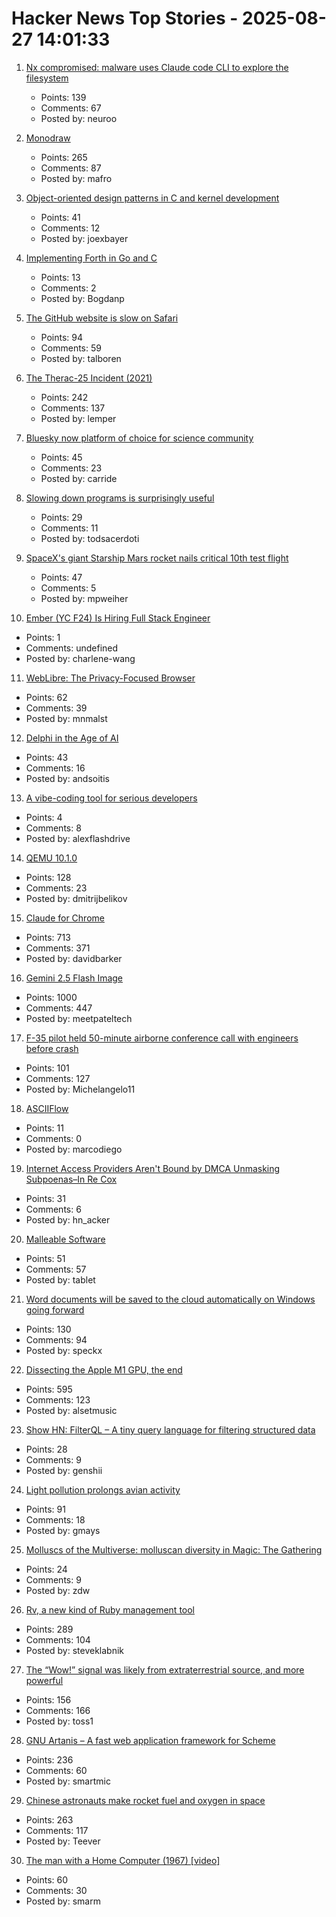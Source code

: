 # Hacker News Top Stories - 2025-08-27 14:01:33

1. [Nx compromised: malware uses Claude code CLI to explore the filesystem](https://semgrep.dev/blog/2025/security-alert-nx-compromised-to-steal-wallets-and-credentials/)
   - Points: 139
   - Comments: 67
   - Posted by: neuroo

2. [Monodraw](https://monodraw.helftone.com/)
   - Points: 265
   - Comments: 87
   - Posted by: mafro

3. [Object-oriented design patterns in C and kernel development](https://oshub.org/projects/retros-32/posts/object-oriented-design-patterns-in-osdev)
   - Points: 41
   - Comments: 12
   - Posted by: joexbayer

4. [Implementing Forth in Go and C](https://eli.thegreenplace.net/2025/implementing-forth-in-go-and-c/)
   - Points: 13
   - Comments: 2
   - Posted by: Bogdanp

5. [The GitHub website is slow on Safari](https://github.com/orgs/community/discussions/170758)
   - Points: 94
   - Comments: 59
   - Posted by: talboren

6. [The Therac-25 Incident (2021)](https://thedailywtf.com/articles/the-therac-25-incident)
   - Points: 242
   - Comments: 137
   - Posted by: lemper

7. [Bluesky now platform of choice for science community](https://arstechnica.com/science/2025/08/more-scientists-choose-bluesky-over-twitter/)
   - Points: 45
   - Comments: 23
   - Posted by: carride

8. [Slowing down programs is surprisingly useful](https://stefan-marr.de/2025/08/how-to-slow-down-a-program/)
   - Points: 29
   - Comments: 11
   - Posted by: todsacerdoti

9. [SpaceX's giant Starship Mars rocket nails critical 10th test flight](https://www.space.com/space-exploration/private-spaceflight/spacex-launches-starship-flight-10-critical-test-flight-video)
   - Points: 47
   - Comments: 5
   - Posted by: mpweiher

10. [Ember (YC F24) Is Hiring Full Stack Engineer](https://www.ycombinator.com/companies/ember/jobs/OTB0qby-full-stack-engineering-intern-summer-2026)
   - Points: 1
   - Comments: undefined
   - Posted by: charlene-wang

11. [WebLibre: The Privacy-Focused Browser](https://docs.weblibre.eu/)
   - Points: 62
   - Comments: 39
   - Posted by: mnmalst

12. [Delphi in the Age of AI](https://learndelphi.org/delphi-ai-ultimate-guide/)
   - Points: 43
   - Comments: 16
   - Posted by: andsoitis

13. [A vibe-coding tool for serious developers](https://appjet.ai)
   - Points: 4
   - Comments: 8
   - Posted by: alexflashdrive

14. [QEMU 10.1.0](https://wiki.qemu.org/ChangeLog/10.1)
   - Points: 128
   - Comments: 23
   - Posted by: dmitrijbelikov

15. [Claude for Chrome](https://www.anthropic.com/news/claude-for-chrome)
   - Points: 713
   - Comments: 371
   - Posted by: davidbarker

16. [Gemini 2.5 Flash Image](https://developers.googleblog.com/en/introducing-gemini-2-5-flash-image/)
   - Points: 1000
   - Comments: 447
   - Posted by: meetpateltech

17. [F-35 pilot held 50-minute airborne conference call with engineers before crash](https://www.cnn.com/2025/08/27/us/alaska-f-35-crash-accident-report-hnk-ml)
   - Points: 101
   - Comments: 127
   - Posted by: Michelangelo11

18. [ASCIIFlow](https://asciiflow.com/)
   - Points: 11
   - Comments: 0
   - Posted by: marcodiego

19. [Internet Access Providers Aren't Bound by DMCA Unmasking Subpoenas–In Re Cox](https://blog.ericgoldman.org/archives/2025/08/internet-access-providers-arent-bound-by-dmca-unmasking-subpoenas-in-re-cox.htm)
   - Points: 31
   - Comments: 6
   - Posted by: hn_acker

20. [Malleable Software](https://www.mdubakov.me/malleable-software-will-eat-the-saas-world/)
   - Points: 51
   - Comments: 57
   - Posted by: tablet

21. [Word documents will be saved to the cloud automatically on Windows going forward](https://www.ghacks.net/2025/08/27/your-word-documents-will-be-saved-to-the-cloud-automatically-on-windows-going-forward/)
   - Points: 130
   - Comments: 94
   - Posted by: speckx

22. [Dissecting the Apple M1 GPU, the end](https://rosenzweig.io/blog/asahi-gpu-part-n.html)
   - Points: 595
   - Comments: 123
   - Posted by: alsetmusic

23. [Show HN: FilterQL – A tiny query language for filtering structured data](https://github.com/adamhl8/filterql)
   - Points: 28
   - Comments: 9
   - Posted by: genshii

24. [Light pollution prolongs avian activity](https://gizmodo.com/birds-across-the-world-are-singing-all-day-for-a-disturbing-reason-2000646257)
   - Points: 91
   - Comments: 18
   - Posted by: gmays

25. [Molluscs of the Multiverse: molluscan diversity in Magic: The Gathering](https://jgeekstudies.org/2025/08/24/molluscs-of-the-multiverse-molluscan-diversity-in-magic-the-gathering/)
   - Points: 24
   - Comments: 9
   - Posted by: zdw

26. [Rv, a new kind of Ruby management tool](https://andre.arko.net/2025/08/25/rv-a-new-kind-of-ruby-management-tool/)
   - Points: 289
   - Comments: 104
   - Posted by: steveklabnik

27. [The “Wow!” signal was likely from extraterrestrial source, and more powerful](https://www.iflscience.com/the-wow-signal-was-likely-from-an-extraterrestrial-source-and-more-powerful-than-we-thought-80561)
   - Points: 156
   - Comments: 166
   - Posted by: toss1

28. [GNU Artanis – A fast web application framework for Scheme](https://artanis.dev/index.html)
   - Points: 236
   - Comments: 60
   - Posted by: smartmic

29. [Chinese astronauts make rocket fuel and oxygen in space](https://www.livescience.com/space/space-exploration/chinese-astronauts-make-rocket-fuel-and-oxygen-in-space-using-1st-of-its-kind-artificial-photosynthesis)
   - Points: 263
   - Comments: 117
   - Posted by: Teever

30. [The man with a Home Computer (1967) [video]](https://www.youtube.com/watch?v=w6Ka42eyudA)
   - Points: 60
   - Comments: 30
   - Posted by: smarm

